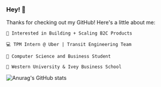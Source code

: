 ### Hey! 👋
Thanks for checking out my GitHub! Here's a little about me:

    🤔 Interested in Building + Scaling B2C Products  

    💻 TPM Intern @ Uber | Transit Engineering Team 

    📕 Computer Science and Business Student

    🏫 Western University & Ivey Business School 

![Anurag's GitHub stats](https://github-readme-stats.vercel.app/api?username=SajinKowserSK&count_private=true&show_icons=true&theme=dracula&hide=prs,contribs)


<!--
**SajinKowserSK/SajinKowserSK** is a ✨ _special_ ✨ repository because its `README.md` (this file) appears on your GitHub profile.

Here are some ideas to get you started:

- 🔭 I’m currently working on ...
- 🌱 I’m currently learning ...
- 👯 I’m looking to collaborate on ...
- 🤔 I’m looking for help with ...
- 💬 Ask me about ...
- 📫 How to reach me: ...
- 😄 Pronouns: ...
- ⚡ Fun fact: ...
-->
